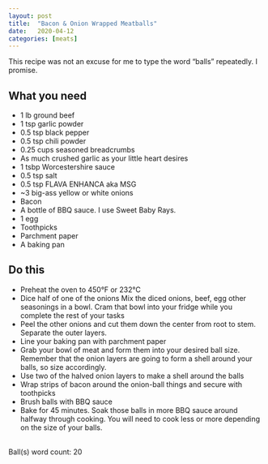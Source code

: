 ```yaml
---
layout: post
title:  "Bacon & Onion Wrapped Meatballs"
date:   2020-04-12
categories: [meats]
---
```

This recipe was not an excuse for me to type the word “balls” repeatedly. I promise.

## What you need
* 1 lb ground beef
* 1 tsp garlic powder
* 0.5 tsp black pepper
* 0.5 tsp chili powder
* 0.25 cups seasoned breadcrumbs
* As much crushed garlic as your little heart desires
* 1 tsbp Worcestershire sauce
* 0.5 tsp salt
* 0.5 tsp FLAVA ENHANCA aka MSG
* ~3 big-ass yellow or white onions
* Bacon
* A bottle of BBQ sauce. I use Sweet Baby Rays.
* 1 egg
* Toothpicks
* Parchment paper
* A baking pan

## Do this
* Preheat the oven to 450°F or 232°C
* Dice half of one of the onions
Mix the diced onions, beef, egg other seasonings in a bowl. Cram that bowl into your fridge while you complete the rest of your tasks
* Peel the other onions and cut them down the center from root to stem. Separate the outer layers.
* Line your baking pan with parchment paper
* Grab your bowl of meat and form them into your desired ball size. Remember that the onion layers are going to form a shell around your balls, so size accordingly.
* Use two of the halved onion layers to make a shell around the balls
* Wrap strips of bacon around the onion-ball things and secure with toothpicks
* Brush balls with BBQ sauce
* Bake for 45 minutes. Soak those balls in more BBQ sauce around halfway through cooking. You will need to cook less or more depending on the size of your balls.<br/>
<br/>
Ball(s) word count: 20